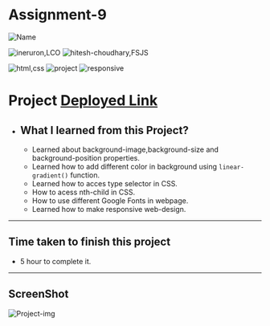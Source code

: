 # Assignment-9


![Name](https://img.shields.io/badge/Deepak--Malik-Student-important)

![ineruron,LCO](https://img.shields.io/badge/iNeuron%20-LCO-yellowgreen)
![hitesh-choudhary,FSJS](https://img.shields.io/badge/HITESH--CHOUDHARY%20-Full--Stack--JS--bootcamp-green)

![html,css](https://img.shields.io/badge/html-CSS-9cf)
![project](https://img.shields.io/badge/PROJECT-09-blue)
![responsive](https://img.shields.io/badge/Responsive-Design-orange)

# Project [Deployed Link](https://deepakproject09.netlify.app)

- What I learned from this Project?
  - 
  - Learned about background-image,background-size and background-position properties.
  - Learned how to add different color in background using `linear-gradient()` function.
  - Learned how to acces type selector in CSS.
  - How to acess nth-child in CSS.
  - How to use different Google Fonts in webpage.
  - Learned how to make responsive web-design.
  
  

 
---

## Time taken to finish this project

- 5 hour to complete it.


---

## ScreenShot
![Project-img](./screenshot/Screenshot.png)
